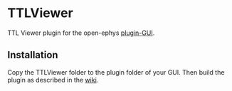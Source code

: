 # TTLViewer
TTL Viewer plugin for the open-ephys [plugin-GUI](https://github.com/open-ephys/plugin-GUI/ "pluguin-GUI").  
## Installation
Copy the TTLViewer folder to the plugin folder of your GUI. Then build the plugin as described in the [wiki](https://open-ephys.atlassian.net/wiki/spaces/OEW/pages/491544/Installation "wiki").
